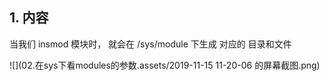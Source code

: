 ## 1. 内容

当我们 insmod 模块时，  就会在 /sys/module 下生成 对应的 目录和文件

![](02.在sys下看modules的参数.assets/2019-11-15 11-20-06 的屏幕截图.png)

